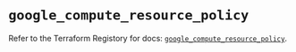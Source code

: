 # `google_compute_resource_policy`

Refer to the Terraform Registory for docs: [`google_compute_resource_policy`](https://www.terraform.io/docs/providers/google/r/compute_resource_policy).
